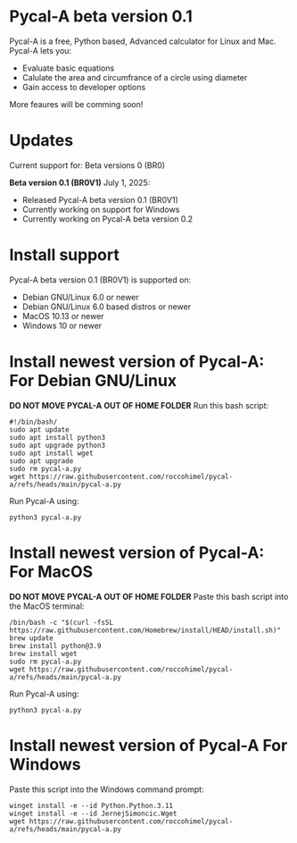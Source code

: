 # Pycal-A beta version 0.1
Pycal-A is a free, Python based, Advanced calculator for Linux and Mac. Pycal-A lets you:
- Evaluate basic equations
- Calulate the area and circumfrance of a circle using diameter
- Gain access to developer options

More feaures will be comming soon!
# Updates
Current support for: Beta versions 0 (BR0)

**Beta version 0.1 (BR0V1)**
July 1, 2025:
  - Released Pycal-A beta version 0.1 (BR0V1)
  - Currently working on support for Windows
  - Currently working on Pycal-A beta version 0.2

# Install support
Pycal-A beta version 0.1 (BR0V1) is supported on:
- Debian GNU/Linux 6.0 or newer
- Debian GNU/Linux 6.0 based distros or newer
- MacOS 10.13 or newer
- Windows 10 or newer
# Install newest version of Pycal-A: For Debian GNU/Linux
**DO NOT MOVE PYCAL-A OUT OF HOME FOLDER**
Run this bash script:
```
#!/bin/bash/
sudo apt update
sudo apt install python3
sudo apt upgrade python3
sudo apt install wget
sudo apt upgrade 
sudo rm pycal-a.py
wget https://raw.githubusercontent.com/roccohimel/pycal-a/refs/heads/main/pycal-a.py
```
Run Pycal-A using:
```
python3 pycal-a.py
```
# Install newest version of Pycal-A: For MacOS
**DO NOT MOVE PYCAL-A OUT OF HOME FOLDER**
Paste this bash script into the MacOS terminal:
```
/bin/bash -c "$(curl -fsSL https://raw.githubusercontent.com/Homebrew/install/HEAD/install.sh)"
brew update
brew install python@3.9
brew install wget
sudo rm pycal-a.py
wget https://raw.githubusercontent.com/roccohimel/pycal-a/refs/heads/main/pycal-a.py
```
Run Pycal-A using:
```
python3 pycal-a.py
```
# Install newest version of Pycal-A For Windows
Paste this script into the Windows command prompt:
```
winget install -e --id Python.Python.3.11
winget install -e --id JernejSimoncic.Wget
wget https://raw.githubusercontent.com/roccohimel/pycal-a/refs/heads/main/pycal-a.py
```
